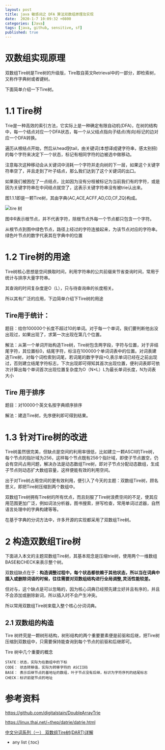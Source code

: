 ```yaml
---
layout: post
title: java 敏感词之 DFA 算法双数组原理及实现
date:  2020-1-7 10:09:32 +0800
categories: [Java]
tags: [java, github, sensitive, sf]
published: true
---
```


# 双数组实现原理

双数组Tire树是Tire树的升级版，Tire取自英文Retrieval中的一部分，即检索树，又称作字典树或者键树。

下面简单介绍一下Tire树。

# 1.1 Tire树

Trie是一种高效的索引方法，它实际上是一种确定有限自动机(DFA)，在树的结构中，每一个结点对应一个DFA状态，每一个从父结点指向子结点(有向)标记的边对应一个DFA转换。

遍历从根结点开始，然后从head到tail，由关键词(本想译成键字符串，感太别扭)的每个字符来决定下一个状态，标记有相同字符的边被选中做移动。

注意每次这种移动会从关键词中消耗一个字符并走向树的下一层，如果这个关键字符串空了，并且走到了叶子结点，那么我们达到了这个关键词的出口。

如果我们被困在了一点结点，比如因为没有分枝被标记为当前我们有的字符，或是因为关键字符串在中间结点就空了，这表示关键字符串没有被trie认出来。

图1.1.1即是一颗Tire树，其由字典{AC,ACE,ACFF,AD,CD,CF,ZQ}构成。

![tire 树](https://images2015.cnblogs.com/blog/743682/201510/743682-20151016093405663-27517213.png)

图中R表示根节点，并不代表字符，除根节点外每一个节点都只包含一个字符。

从根节点到图中绿色节点，路径上经过的字符连接起来，为该节点对应的字符串。绿色叶节点的数字代表其在字典中的位置

# 1.2 Tire树的用途

Tire树核心思想是空间换取时间，利用字符串的公共前缀来节省查询时间，常用于统计与排序大量字符串。

其查询的时间复杂度是O（L），只与待查询串的长度相关。

所以其有广泛的应用，下边简单介绍下Tire树的用途

## Tire用于统计：

题目：给你100000个长度不超过10的单词。对于每一个单词，我们要判断他出没出现过，如果出现了，求第一次出现在第几个位置。

解法：从第一个单词开始构造Tire树，Tire树包含两字段，字符与位置，对于非结尾字符，其位置标0，结尾字符，标注在100000个单词词表中的位置。对词表建造Tire树，对每个词检索到词尾，若词尾的数字字段>0,表示单词已经在之前出现过，否则建立结尾字符标志，下次出现即可得知其首次出现位置，便利词表即可依次计算出每个单词首次出现位置复杂度为O（N×L）L为最长单词长度，N为词表大小

## Tire 用于排序

题目：对10000个英文名按字典顺序排序

解法：建造Tire树，先序便利即可得到结果。

# 1.3 针对Tire树的改进

Tire树虽然很完美，但缺点是空间的利用率很低，比如建立一颗ASCII的Tire树，每个节点的指针域为256，这样每个节点既有256个指针域，即使子节点置空，仍会有空间占用问题，解决办法是动态数组Tire树，即对子节点分配动态数组，生成子节点则动态扩大数组容量，这样便能有效的利用空间。

出于对Tire树占用空间的更有效利用，便引入了今天的主题：双数组Tire树，顾名思义，即把Tire树压缩到两个数组中。

双数组Tire树拥有Tire树的所有优点，而且刻服了Tire树浪费空间的不足，使其应用范围更加广泛，例如词法分析器，图书搜索，拼写检查，常用单词过滤器，自然语言处理中的字典构建等等。

在基于字典的分词方法中，许多开源的实现都采用了双数组Tire树。


# 2 构造双数组Tire树

下面进入本文的主题双数组Tire树，其基本观念是压缩trie树，使用两个一维数组BASE和CHECK来表示整个树。

双数组缺点在于：**构造调整过程中，每个状态都依赖于其他状态，所以当在词典中插入或删除词语的时候，往往需要对双数组结构进行全局调整,灵活性能较差。** 

但对与，这个缺点是可以忽略的，因为核心词典已经预先建立好并且有序的，并且不会添加或删除新词，所以插入时不会产生冲突。

所以常用双数组Tire树来载入整个核心分词词典。

## 2.1 双数组的构造

Tire 树终究是一颗树形结构，树形结构的两个重要要素便是前驱和后继，把Tire树压缩到双数组中，只需要保持能查询到每个节点的前驱和后继即可。

Tire 树中几个重要的概念

```
STATE：状态，实际为在数组中的下标 
CODE： 状态转移值，实际为转移字符的 ASCII码
BASE： 表示后继节点的基地址的数组，叶子节点没有后继，标识为字符序列的结尾标志
CHECK：标识前驱节点的地址
```








# 参考资料

https://github.com/digitalstain/DoubleArrayTrie

https://linux.thai.net/~thep/datrie/datrie.html

[中文分词系列（一） 双数组Tire树(DART)详解](https://blog.csdn.net/u011730199/article/details/82876803)

* any list
{:toc}